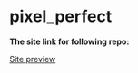 # pixel_perfect

**The site link for following repo:**<br>


[Site preview](https://pxlperfect.netlify.app)

